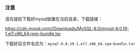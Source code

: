### 注意

请先提前下载好mysql放置在当前目录，下载链接：

https://cdn.mysql.com//Downloads/MySQL-8.0/mysql-8.0.19-1.el7.x86_64.rpm-bundle.tar

下载好后文件名应为：`mysql-8.0.19-1.el7.x86_64.rpm-bundle.tar`


